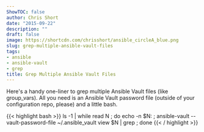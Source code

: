 ```yaml
---
ShowTOC: false
author: Chris Short
date: "2015-09-22"
description: ""
draft: false
image: https://shortcdn.com/chrisshort/ansible_circleA_blue.png
slug: grep-multiple-ansible-vault-files
tags:
- ansible
- ansible-vault
- grep
title: Grep Multiple Ansible Vault Files
---
```


Here's a handy one-liner to grep multiple Ansible Vault files (like group_vars). All you need is an Ansible Vault password file (outside of your configuration repo, please) and a little bash.

{{< highlight bash >}}
ls -1 | while read N ; do echo -n $N: ; ansible-vault --vault-password-file ~/.ansible_vault view $N | grep <STRING> ; done
{{< / highlight >}}
